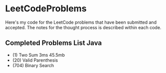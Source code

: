 # LeetCodeProblems
Here's my code for the LeetCode problems that have been submitted and accepted. The notes for the thought process is described within
each code.
## Completed Problems List Java
- (1) Two Sum 3ms 45.5mb
- (20) Valid Parenthesis
- (704) Binary Search
